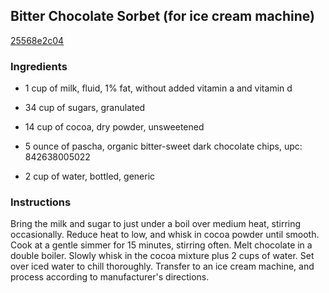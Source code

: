 ## Bitter Chocolate Sorbet (for ice cream machine)

[25568e2c04](http://www.food.com/recipe/bitter-chocolate-sorbet-for-ice-cream-machine-63960)

### Ingredients

 - 1 cup of milk, fluid, 1% fat, without added vitamin a and vitamin d

 - 34 cup of sugars, granulated

 - 14 cup of cocoa, dry powder, unsweetened

 - 5 ounce of pascha, organic bitter-sweet dark chocolate chips, upc: 842638005022

 - 2 cup of water, bottled, generic

### Instructions

Bring the milk and sugar to just under a boil over medium heat, stirring occasionally. Reduce heat to low, and whisk in cocoa powder until smooth. Cook at a gentle simmer for 15 minutes, stirring often. Melt chocolate in a double boiler. Slowly whisk in the cocoa mixture plus 2 cups of water. Set over iced water to chill thoroughly. Transfer to an ice cream machine, and process according to manufacturer's directions.